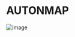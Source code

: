 # AUTONMAP
![image](https://github.com/user-attachments/assets/764d473b-f05e-48d6-b894-b46b30b864c8)
